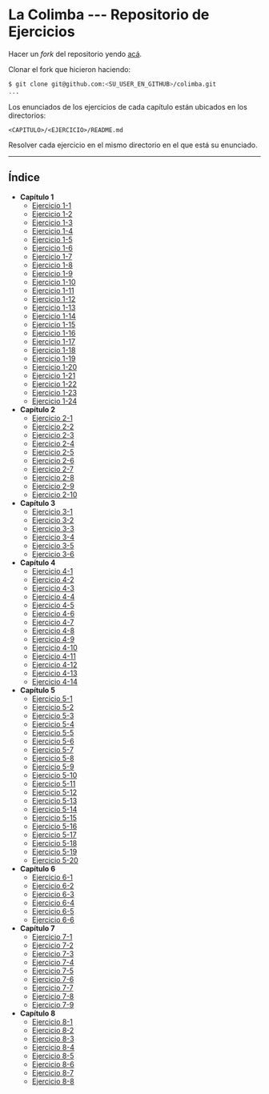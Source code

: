 # La Colimba --- Repositorio de Ejercicios

Hacer un _fork_ del repositorio yendo [ac&aacute;](https://github.com/lacrypta/colimba/fork).

Clonar el fork que hicieron haciendo:

```sh
$ git clone git@github.com:<SU_USER_EN_GITHUB>/colimba.git
...
```

Los enunciados de los ejercicios de cada cap&iacute;tulo est&aacute;n ubicados en los directorios:

```text
<CAPITULO>/<EJERCICIO>/README.md
```

Resolver cada ejercicio en el mismo directorio en el que est&aacute; su enunciado.

---

## &Iacute;ndice

- **Cap&iacute;tulo 1**
  - [Ejercicio 1-1](./1/01/README.md)
  - [Ejercicio 1-2](./1/02/README.md)
  - [Ejercicio 1-3](./1/03/README.md)
  - [Ejercicio 1-4](./1/04/README.md)
  - [Ejercicio 1-5](./1/05/README.md)
  - [Ejercicio 1-6](./1/06/README.md)
  - [Ejercicio 1-7](./1/07/README.md)
  - [Ejercicio 1-8](./1/08/README.md)
  - [Ejercicio 1-9](./1/09/README.md)
  - [Ejercicio 1-10](./1/10/README.md)
  - [Ejercicio 1-11](./1/11/README.md)
  - [Ejercicio 1-12](./1/12/README.md)
  - [Ejercicio 1-13](./1/13/README.md)
  - [Ejercicio 1-14](./1/14/README.md)
  - [Ejercicio 1-15](./1/15/README.md)
  - [Ejercicio 1-16](./1/16/README.md)
  - [Ejercicio 1-17](./1/17/README.md)
  - [Ejercicio 1-18](./1/18/README.md)
  - [Ejercicio 1-19](./1/19/README.md)
  - [Ejercicio 1-20](./1/20/README.md)
  - [Ejercicio 1-21](./1/21/README.md)
  - [Ejercicio 1-22](./1/22/README.md)
  - [Ejercicio 1-23](./1/23/README.md)
  - [Ejercicio 1-24](./1/24/README.md)
- **Cap&iacute;tulo 2**
  - [Ejercicio 2-1](./2/01/README.md)
  - [Ejercicio 2-2](./2/02/README.md)
  - [Ejercicio 2-3](./2/03/README.md)
  - [Ejercicio 2-4](./2/04/README.md)
  - [Ejercicio 2-5](./2/05/README.md)
  - [Ejercicio 2-6](./2/06/README.md)
  - [Ejercicio 2-7](./2/07/README.md)
  - [Ejercicio 2-8](./2/08/README.md)
  - [Ejercicio 2-9](./2/09/README.md)
  - [Ejercicio 2-10](./2/10/README.md)
- **Cap&iacute;tulo 3**
  - [Ejercicio 3-1](./3/01/README.md)
  - [Ejercicio 3-2](./3/02/README.md)
  - [Ejercicio 3-3](./3/03/README.md)
  - [Ejercicio 3-4](./3/04/README.md)
  - [Ejercicio 3-5](./3/05/README.md)
  - [Ejercicio 3-6](./3/06/README.md)
- **Cap&iacute;tulo 4**
  - [Ejercicio 4-1](./4/01/README.md)
  - [Ejercicio 4-2](./4/02/README.md)
  - [Ejercicio 4-3](./4/03/README.md)
  - [Ejercicio 4-4](./4/04/README.md)
  - [Ejercicio 4-5](./4/05/README.md)
  - [Ejercicio 4-6](./4/06/README.md)
  - [Ejercicio 4-7](./4/07/README.md)
  - [Ejercicio 4-8](./4/08/README.md)
  - [Ejercicio 4-9](./4/09/README.md)
  - [Ejercicio 4-10](./4/10/README.md)
  - [Ejercicio 4-11](./4/11/README.md)
  - [Ejercicio 4-12](./4/12/README.md)
  - [Ejercicio 4-13](./4/13/README.md)
  - [Ejercicio 4-14](./4/14/README.md)
- **Cap&iacute;tulo 5**
  - [Ejercicio 5-1](./5/01/README.md)
  - [Ejercicio 5-2](./5/02/README.md)
  - [Ejercicio 5-3](./5/03/README.md)
  - [Ejercicio 5-4](./5/04/README.md)
  - [Ejercicio 5-5](./5/05/README.md)
  - [Ejercicio 5-6](./5/06/README.md)
  - [Ejercicio 5-7](./5/07/README.md)
  - [Ejercicio 5-8](./5/08/README.md)
  - [Ejercicio 5-9](./5/09/README.md)
  - [Ejercicio 5-10](./5/10/README.md)
  - [Ejercicio 5-11](./5/11/README.md)
  - [Ejercicio 5-12](./5/12/README.md)
  - [Ejercicio 5-13](./5/13/README.md)
  - [Ejercicio 5-14](./5/14/README.md)
  - [Ejercicio 5-15](./5/15/README.md)
  - [Ejercicio 5-16](./5/16/README.md)
  - [Ejercicio 5-17](./5/17/README.md)
  - [Ejercicio 5-18](./5/18/README.md)
  - [Ejercicio 5-19](./5/19/README.md)
  - [Ejercicio 5-20](./5/20/README.md)
- **Cap&iacute;tulo 6**
  - [Ejercicio 6-1](./6/01/README.md)
  - [Ejercicio 6-2](./6/02/README.md)
  - [Ejercicio 6-3](./6/03/README.md)
  - [Ejercicio 6-4](./6/04/README.md)
  - [Ejercicio 6-5](./6/05/README.md)
  - [Ejercicio 6-6](./6/06/README.md)
- **Cap&iacute;tulo 7**
  - [Ejercicio 7-1](./7/01/README.md)
  - [Ejercicio 7-2](./7/02/README.md)
  - [Ejercicio 7-3](./7/03/README.md)
  - [Ejercicio 7-4](./7/04/README.md)
  - [Ejercicio 7-5](./7/05/README.md)
  - [Ejercicio 7-6](./7/06/README.md)
  - [Ejercicio 7-7](./7/07/README.md)
  - [Ejercicio 7-8](./7/08/README.md)
  - [Ejercicio 7-9](./7/09/README.md)
- **Cap&iacute;tulo 8**
  - [Ejercicio 8-1](./8/01/README.md)
  - [Ejercicio 8-2](./8/02/README.md)
  - [Ejercicio 8-3](./8/03/README.md)
  - [Ejercicio 8-4](./8/04/README.md)
  - [Ejercicio 8-5](./8/05/README.md)
  - [Ejercicio 8-6](./8/06/README.md)
  - [Ejercicio 8-7](./8/07/README.md)
  - [Ejercicio 8-8](./8/08/README.md)
